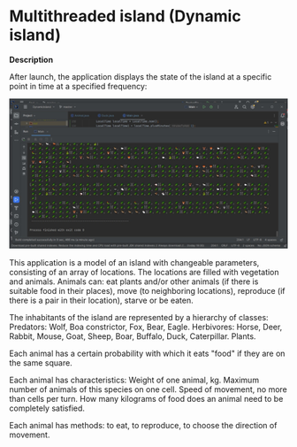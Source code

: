 # Multithreaded island (Dynamic island)

**Description**

After launch, the application displays the state of the island at a specific point in time at a specified frequency:

![Island console view](https://github.com/victoria-vishenia/multithreaded-island/blob/master/MultiThreadedIsland.jpg)

This application is a model of an island with changeable parameters, consisting of an array of locations. The locations are filled with vegetation and animals. Animals can:
eat plants and/or other animals (if there is suitable food in their places),
move (to neighboring locations),
reproduce (if there is a pair in their location),
starve or be eaten.

The inhabitants of the island are represented by a hierarchy of classes:
Predators: Wolf, Boa constrictor, Fox, Bear, Eagle.
Herbivores: Horse, Deer, Rabbit, Mouse, Goat, Sheep, Boar, Buffalo, Duck, Caterpillar.
Plants.

Each animal has a certain probability with which it eats "food" if they are on the same square.

Each animal has characteristics: 
Weight of one animal, kg.
Maximum number of animals of this species on one cell.
Speed ​​of movement, no more than cells per turn.
How many kilograms of food does an animal need to be completely satisfied.

Each animal has methods: to eat, to reproduce, to choose the direction of movement.


